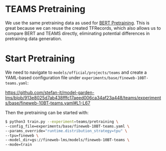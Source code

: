 # TEAMS Pretraining

We use the same pretraining data as used for [BERT Pretraining](../bert/README.md). This is great because we can reuse the created TFRecords, which also allows us to compare BERT and TEAMS directly, eliminating potential differences in pretraining data generation.

# Start Pretraining

We need to navigate to `models/official/projects/teams` and create a YAML-based configuration file under `experiments/base/fineweb-10BT-teams.yaml`:

https://github.com/stefan-it/model-garden-lms/blob/913e8025d7ab438fffc17aeed006ca34af23a448/teams/experiments/base/fineweb-10BT-teams.yaml#L1-L67

Then the pretraining can be started with:

```bash
$ python3 train.py --experiment=teams/pretraining \
--config_file=experiments/base/fineweb-10BT-teams.yaml \
--params_override="runtime.distribution_strategy=tpu" \
--tpu=fineweb \
--model_dir=gs://fineweb-lms/models/fineweb-10BT-teams \
--mode=train
```
